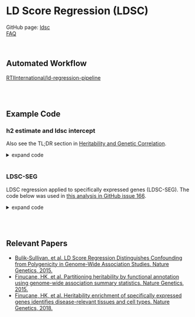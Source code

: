 # LD Score Regression (LDSC)
GitHub page: [ldsc](https://github.com/bulik/ldsc)<br>
[FAQ](https://github.com/bulik/ldsc/wiki/FAQ)

<br>

## Automated Workflow
[RTIInternational/ld-regression-pipeline](https://github.com/RTIInternational/ld-regression-pipeline) 

<br><br>

## Example Code
### h2 estimate and ldsc intercept
Also see the TL;DR section in [Heritability and Genetic Correlation](https://github.com/bulik/ldsc/wiki/Heritability-and-Genetic-Correlation).

<details>
  <summary>expand code</summary>
	
```
# download files needed for partitioned heritability analysis
wget https://storage.googleapis.com/broad-alkesgroup-public/LDSCORE/1000G_phase3_baseline_ldscores.tgz
wget https://storage.googleapis.com/broad-alkesgroup-public/LDSCORE/1000G_Phase3_plinkfiles.tgz
wget https://storage.googleapis.com/broad-alkesgroup-public/LDSCORE/1000G_Phase3_frq.tgz

wget https://storage.googleapis.com/broad-alkesgroup-public/LDSCORE/weights_hm3_no_hla.tgz
#wget https://storage.googleapis.com/broad-alkesgroup-public/LDSCORE/hapmap3_snps.tgz

# extract files
tar -xvf 1000G_Phase3_baseline_ldscores.tgz
tar -xvf 1000G_Phase3_plinkfiles.tgz
tar -xvf 1000G_Phase3_frq.tgz
#tar -xvf hapmap3_snps.tgz
tar -xvf weights_hm3_no_hla.tgz	
```
  
```
# start interactive session
docker run -it -v $PWD:/data/ \
    rtibiocloud/ldsc:v1.0.1_0bb574e /bin/bash

# Download data
cd /data/
wget https://data.broadinstitute.org/alkesgroup/LDSCORE/eur_w_ld_chr.tar.bz2
wget https://data.broadinstitute.org/alkesgroup/LDSCORE/w_hm3.snplist.bz2
tar -jxvf eur_w_ld_chr.tar.bz2
bunzip2 w_hm3.snplist.bz2

# Munge data
/opt/ldsc/munge_sumstats.py \
	--sumstats meta_results.txt \
	--N 17314 \
	--out meta_munged \
	--merge-alleles w_hm3.snplist

# calculate h2 estimate and ldsc intercept 
/opt/ldsc/ldsc.py \
	--h2 meta_munged.sumstats.gz \
	--ref-ld-chr eur_w_ld_chr/ \
	--w-ld-chr eur_w_ld_chr/ \
	--out meta_h2
```
</details>

<br>

### LDSC-SEG
LDSC regression applied to specifically expressed genes (LDSC-SEG).
The code below was used in [this analysis in GitHub issue 166](https://github.com/RTIInternational/bioinformatics/issues/166#issuecomment-816057301).

<details>
  <summary>expand code</summary>

```bash
# interactive session
docker run -it -v $PWD:/data/ \
    rtibiocloud/ldsc:v1.0.1_0bb574e bash

window=100000
for fdr in {"0.05","0.10"}; do # loop through each BED file
    coord_file=/data/deg_bedfiles/meta_analysis_sumstats_no_singletons_20220727_fdr${fdr}_coord.tsv 
    geneset_file=/data/deg_bedfiles/meta_analysis_sumstats_no_singletons_20220727_fdr${fdr}_geneset.tsv

    # store processing files for each meta in separate dir
    mkdir -p /data/{annotations_ldscores,results}/fdr$fdr/

    for j in {1..22}; do # loop through each chromosome
        python /opt/ldsc/make_annot.py \ # create annotation files
            --gene-set-file $geneset_file \
            --gene-coord-file $coord_file \
            --windowsize $window \
            --bimfile /data/1000g/1000G_EUR_Phase3_plink/1000G.EUR.QC.$j.bim \
            --annot-file /data/annotations_ldscores/fdr$fdr/oa_twas_meta_fdr${fdr}genes_window${window}_chr$j.annot.gz

        python /opt/ldsc/ldsc.py \ # compute LD scores
            --l2 \
            --thin-annot \
            --ld-wind-cm 1 \
            --print-snps /data/1000g/1000G_EUR_Phase3_baseline/print_snps.txt \
            --bfile /data/1000g/1000G_EUR_Phase3_plink/1000G.EUR.QC.$j \
            --annot /data/annotations_ldscores/fdr$fdr/oa_twas_meta_fdr${fdr}genes_window${window}_chr$j.annot.gz \
            --out /data/annotations_ldscores/fdr$fdr/oa_twas_meta_fdr${fdr}genes_window${window}_chr$j
    done # end chr loop


    for trait in {"age_of_initiation","alcohol_dependence","drinks_per_week","alzheimers_disease","als","anorexia","adhd","autism","bipolar","cannabus_use_disorder","cigarettes_per_day","cotinine_levels","depressive_symptoms","ftnd","heaviness_smoking_index","lifetime_cannabis_use","major_depressive_disorder","neuroticism","opioid_addiction_gsem","parkinsons","ptsd","schizophrenia","smoking_cessation","smoking_initiation"}; do  # loop through all traits
        case $trait in  # use sumstats files that corresponds to the trait name for the h2 estimate
        
            "age_of_initiation") stats=/data/sumstats/AgeOfInitiation.txt.munged.merged.txt.gz ;;
            "alcohol_dependence") stats=/data/sumstats/pgc_alcdep.eur_discovery.aug2018_release.txt.munged.merged.txt.gz ;;
            "drinks_per_week") stats=/data/sumstats/DrinksPerWeek.txt.munged.merged.txt.gz ;;
            "alzheimers_disease") stats=/data/sumstats/alzheimers_disease_lambert2013_nat_genet.sumstats.gz ;;
            "als") stats=/data/sumstats/amyotrophic_lateral_sclerosis_rheenen2016_nat_genet.sumstats.gz ;;
            "anorexia") stats=/data/sumstats/anorexia_watson2019_workflow_ready.txt.munged.merged.txt.gz ;;
            "adhd") stats=/data/sumstats/daner_meta_filtered_NA_iPSYCH23_PGC11_sigPCs_woSEX_2ell6sd_EUR_Neff_70.meta.munged.merged.txt.gz ;;
            "autism") stats=/data/sumstats/iPSYCH-PGC_ASD_Nov2017.munged.merged.txt.gz ;;
            "bipolar") stats=/data/sumstats/daner_PGC_BIP32b_mds7a_0416a.munged.merged.txt.gz ;;
            "cannabis_use_disorder") stats=/data/sumstats/CUD_GWAS_iPSYCH_June2019.munged.merged.txt.gz ;;
            "cigarettes_per_day") stats=/data/sumstats/CigarettesPerDay.txt.munged.merged.txt.gz ;;
            "cotinine_levels") stats=/data/sumstats/cotinine_ware2016_workflow_ready.txt.munged.merged.txt.gz ;;
            "depressive_symptoms") stats=/data/sumstats/DS_Full.txt.munged.merged.txt.gz ;;
            "ftnd") stats=/data/sumstats/ftnd_wave3_eur_quach2020_workflow_ready.txt.munged.merged.txt.gz ;;
            "heaviness_smoking_index") stats=/data/sumstats/ukb_gwa_003_workflow_ready.txt.munged.merged.txt.gz ;;
            "lifetime_cannabis_use") stats=/data/sumstats/cannabis_icc_ukb_workflow_ready.txt.munged.merged.txt.gz ;;
            "major_depressive_disorder") stats=/data/sumstats/pgc_ukb_depression_gwas_workflow_ready.txt.munged.merged.txt.gz ;;
            "neuroticism") stats=/data/sumstats/neuroticism_okbay2016_nat_genet.sumstats.gz ;;
            "opioid_addiction_gsem") stats=/data/sumstats/genomicSEM_GWAS.oaALL.MVP1_MVP2_YP_SAGE.PGC.Song.table.sumstats.gz ;;
            "parkinsons") stats=/data/sumstats/parkinsons_disease_sanchez2009_nat_genet.sumstats.gz ;;
            "ptsd") stats=/data/sumstats/pts_eur_freeze2_overall.results.munged.merged.txt.gz ;;
            "schizophrenia") stats=/data/sumstats/daner_natgen_pgc_eur.munged.merged.txt.gz ;;
            "smoking_cessation") stats=/data/sumstats/SmokingCessation.txt.munged.merged.txt.gz ;;
            "smoking_initiation") stats=/data/sumstats/SmokingInitiation.txt.munged.merged.txt.gz ;;
        esac

        # computed partitioned heritability estimate
        python /opt/ldsc/ldsc.py \
            --h2 $stats \
            --overlap-annot \
            --print-coefficients \
            --w-ld-chr "/data/weights_hm3_no_hla/weights." \
            --frqfile-chr "/data/1000g/1000G_Phase3_frq/1000G.EUR.QC." \
            --ref-ld-chr "/data/annotations_ldscores/fdr$fdr/oa_twas_meta_fdr${fdr}genes_window${window}_chr,/data/1000g/1000G_EUR_Phase3_baseline/baseline." \
            --out "/data/results/fdr$fdr/${trait}_with_oa_twas_meta_analysis_deg_genes_fdr${fdr}_window${window}"
    done # end trait loop
done # end DEG loop
```
	
combine results
```bash
for fdr in {"0.05","0.10"}; do
    outfile=fdr${fdr}/all_phenotypes_oa_twas_meta_analysis_deg_fdr${fdr}_window100000_final_results.tsv
    touch $outfile
    head -1 fdr${fdr}/smoking_initiation_with_oa_twas_meta_analysis_deg_genes_fdr${fdr}_window100000.results > $outfile
        
    for file in   fdr${fdr}/*_fdr${fdr}_window100000.results; do
        trait=$(echo $file |  sed "s/_with_oa_twas_meta_analysis_deg_genes_fdr.*//") # remove suffix
        trait=$(echo $trait |  sed "s/fdr$fdr\///") # remove directory prefix
        #echo $trait
        awk -v trait=$trait \
        '$1 = trait {print $0}' OFS="\t" <(tail -n +2 $file | head -1) >> $outfile
    done
done
```	
  </details>

<br><br>

## Relevant Papers
* [Bulik-Sullivan, et al. LD Score Regression Distinguishes Confounding from Polygenicity in Genome-Wide Association Studies. Nature Genetics, 2015.](http://www.nature.com/ng/journal/vaop/ncurrent/full/ng.3211.html)
* [Finucane, HK, et al. Partitioning heritability by functional annotation using genome-wide association summary statistics. Nature Genetics, 2015.](https://www.nature.com/articles/ng.3404)
* [Finucane, HK, et al. Heritability enrichment of specifically expressed genes identifies disease-relevant tissues and cell types. Nature Genetics, 2018.](https://www.nature.com/articles/s41588-018-0081-4)
